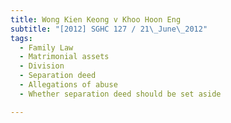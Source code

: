 ```yaml
---
title: Wong Kien Keong v Khoo Hoon Eng
subtitle: "[2012] SGHC 127 / 21\_June\_2012"
tags:
  - Family Law
  - Matrimonial assets
  - Division
  - Separation deed
  - Allegations of abuse
  - Whether separation deed should be set aside

---
```


